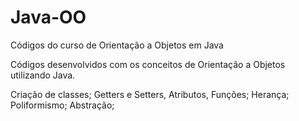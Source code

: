 # Java-OO
Códigos do curso de Orientação a Objetos em Java

Códigos desenvolvidos com os conceitos de Orientação a Objetos utilizando Java.

Criação de classes;
Getters e Setters, Atributos, Funções;
Herança;
Poliformismo;
Abstração;
